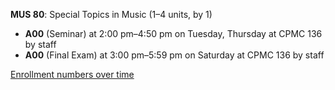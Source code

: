 **MUS 80**: Special Topics in Music (1–4 units, by 1)

- **A00** (Seminar) at 2:00 pm–4:50 pm on Tuesday, Thursday at CPMC 136 by staff
- **A00** (Final Exam) at 3:00 pm–5:59 pm on Saturday at CPMC 136 by staff

[Enrollment numbers over time](./MUS80.tsv)
